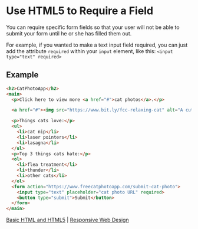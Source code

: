 # Use HTML5 to Require a Field

You can require specific form fields so that your user will not be able to submit your form until he or she has filled them out.

For example, if you wanted to make a text input field required, you can just add the attribute `required` within your `input` element, like this: `<input type="text" required>`

## Example

```html
<h2>CatPhotoApp</h2>
<main>
  <p>Click here to view more <a href="#">cat photos</a>.</p>

  <a href="#"><img src="https://www.bit.ly/fcc-relaxing-cat" alt="A cute orange cat lying on its back."></a>

  <p>Things cats love:</p>
  <ul>
    <li>cat nip</li>
    <li>laser pointers</li>
    <li>lasagna</li>
  </ul>
  <p>Top 3 things cats hate:</p>
  <ol>
    <li>flea treatment</li>
    <li>thunder</li>
    <li>other cats</li>
  </ol>
  <form action="https://www.freecatphotoapp.com/submit-cat-photo">
    <input type="text" placeholder="cat photo URL" required>
    <button type="submit">Submit</button>
  </form>
</main>
```

[Basic HTML and HTML5](../basic-html-and-html5.md) | [Responsive Web Design](/responsive-web-design/responsive-web-design.md)